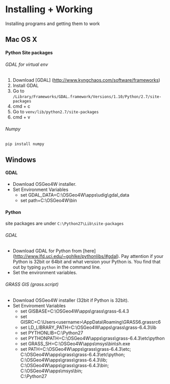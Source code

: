 # Installing + Working
Installing programs and getting them to work

## Mac OS X
#### Python Site packages
######  GDAL for virtual env
1. Download [GDAL] (http://www.kyngchaos.com/software/frameworks)
2. Install GDAL
3. Go to `/Library/Frameworks/GDAL.framework/Versions/1.10/Python/2.7/site-packages`
4. cmd + c
5. Go to `venv/lib/python2.7/site-packages`
6. cmd + v

######  Numpy
```
pip install numpy
```

## Windows

#### GDAL
* Download OSGeo4W installer.
* Set Environment Variables
    * set GDAL_DATA=C:\OSGeo4W\apps\udig\gdal_data
    * set path=C:\OSGeo4W\bin
    
#### Python
site packages are under `C:\Python27\Lib\site-packages`

######  GDAL
* Download GDAL for Python from [here] (http://www.lfd.uci.edu/~gohlke/pythonlibs/#gdal).
Pay attention if your Python is 32bit or 64bit and what version your Python is.
You find that out by typing `python` in the command line.
* Set the environment variables.


######  GRASS GIS (grass.script)
* Download OSGeo4W installer (32bit if Python is 32bit).
* Set Enviroment Variables
    * set GISBASE=C:\OSGeo4W\apps\grass\grass-6.4.3
    * set GISRC=C:\Users\<username>\AppData\Roaming\GRASS6\.grassrc6
    * set LD_LIBRARY_PATH=C:\OSGeo4W\apps\grass\grass-6.4.3\lib
    * set PYTHONLIB=C:\Python27
    * set PYTHONPATH=C:\OSGeo4W\apps\grass\grass-6.4.3\etc\python
    * set GRASS_SH=C:\OSGeo4W\apps\msys\bin\sh.exe
    * set PATH=C:\OSGeo4W\apps\grass\grass-6.4.3\etc;<br>
                  C:\OSGeo4W\apps\grass\grass-6.4.3\etc\python;<br>
                  C:\OSGeo4W\apps\grass\grass-6.4.3\lib;<br>
                  C:\OSGeo4W\apps\grass\grass-6.4.3\bin;<br>
                  C:\OSGeo4W\apps\msys\bin;<br>
                  C:\Python27<br>
